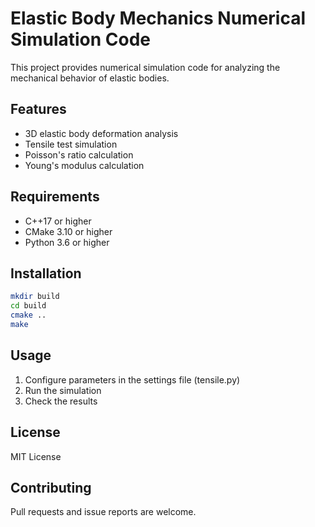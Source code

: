 # Elastic Body Mechanics Numerical Simulation Code

This project provides numerical simulation code for analyzing the mechanical behavior of elastic bodies.

## Features

- 3D elastic body deformation analysis
- Tensile test simulation
- Poisson's ratio calculation
- Young's modulus calculation

## Requirements

- C++17 or higher
- CMake 3.10 or higher
- Python 3.6 or higher

## Installation

```bash
mkdir build
cd build
cmake ..
make
```

## Usage

1. Configure parameters in the settings file (tensile.py)
2. Run the simulation
3. Check the results

## License

MIT License

## Contributing

Pull requests and issue reports are welcome. 
